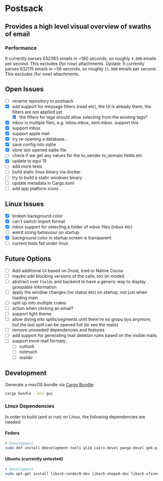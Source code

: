 # Postsack

## Provides a high level visual overview of swaths of email

### Performance

It currently parses 632383 emails in ~160 seconds, so roughly `4.000` emails per second. This excludes (for now) attachments.
Update: It currently parses 632115 emails in ~56 seconds, so roughly `11.000` emails per second. This excludes (for now) attachments.

## Open Issues

- [ ] rename repository to postsack
- [x] add support for message filters (read etc), the UI is already there, the filters are not applied yet
  - [x] the filters for tags should allow selecting from the existing tags?
- [x] mbox is multiple files, e.g. inbox.mbox, sent.mbox. support this
- [x] support mbox
- [x] support apple mail
- [x] try re-opening a database...
- [x] save config into sqlite
- [x] store last opened sqlite file
- [ ] check if we get any values for the to_sender to_domain fields etc
- [x] update to egui 15
- [ ] add more tests
- [ ] build static linux binary via docker
- [ ] try to build a static windows binary
- [ ] update metadata in Cargo.toml
- [ ] add app platform icons

## Linux Issues

- [x] broken background color
- [x] can't switch import format
- [x] mbox support for selecting a folder of mbox files (inbox etc)
- [ ] weird sizing behaviour on startup
- [x] background color in startup screen is transparent
- [ ] current tests fail under linux

## Future Options

- [ ] Add additional UI based on Druid, Iced or Native Cocoa
- [ ] maybe add blocking versions of the calls, too (in model)
- [ ] abstract over `Fields` and backend to have a generic way to display groupable information
- [ ] apply the window changes (no status etc) on startup, not just when loading main
- [ ] split up into multiple crates
- [ ] action when clicking an email?
- [ ] support light theme
- [ ] allow diving into splits/segments until there're no gropu bys anymore, but the last split can be opened full (to see the mails)
- [ ] remove unneeded dependencies and features
- [ ] add support for generating mail deletion rules based on the visible mails
- [ ] support more mail formats:
  - [ ] outlook
  - [ ] notmuch
  - [ ] maildir

## Development

Generate a macOS bundle via [Cargo Bundle](https://github.com/burtonageo/cargo-bundle):

``` sh
cargo bundle --bin gui
```

### Linux Dependencies

In order to build (and or run) on Linux, the following dependencies are needed:

#### Fedora

``` sh
# Development
sudo dnf install @development-tools glib cairo-devel pango-devel gdk-pixbux2-devel atk-devel gtk3 gtk3-devel libsqlite3x-devel
```

#### Ubuntu (currently untested)


``` sh
# Development
sudo apt-get install libxcb-render0-dev libxcb-shape0-dev libxcb-xfixes0-dev libspeechd-dev libxkbcommon-dev libssl-dev libsqlite3-dev
```


